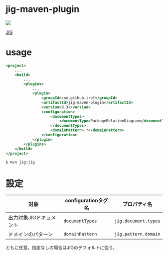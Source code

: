 jig-maven-plugin
============================================================

[![](https://maven-badges.herokuapp.com/maven-central/com.github.irof/jig-maven-plugin/badge.svg)](https://maven-badges.herokuapp.com/maven-central/com.github.irof/jig-maven-plugin/)

[JIG](https://github.com/dddjava/jig)

# usage

```pom.xml
<project>
    ...
    <build>
        ...
        <plugins>
            ...
            <plugin>
                <groupId>com.github.irof</groupId>
                <artifactId>jig-maven-plugin</artifactId>
                <version>0.3</version>
                <configuration>
                    <documentTypes>
                        <documentType>PackageRelationDiagram</documentType>
                    </documentTypes>
                    <domainPattern>.*</domainPattern>
                </configuration>
            </plugin>
        </plugins>
    </build>
</project>
```

```
$ mvn jig:jig
```

# 設定

|対象|configurationタグ名|プロパティ名|
|----|----|----|
|出力対象JIGドキュメント| `documentTypes` | `jig.document.types` |
|ドメインのパターン| `domainPattern` | `jig.pattern.domain` |

ともに任意。指定なしの場合はJIGのデフォルトに従う。
